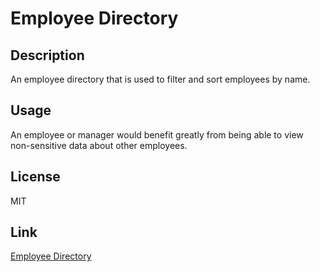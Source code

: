 # Employee Directory

## Description
An employee directory that is used to filter and sort employees by name.

## Usage
An employee or manager would benefit greatly from being able to view non-sensitive data about other employees.

## License
MIT

## Link
[Employee Directory]()
